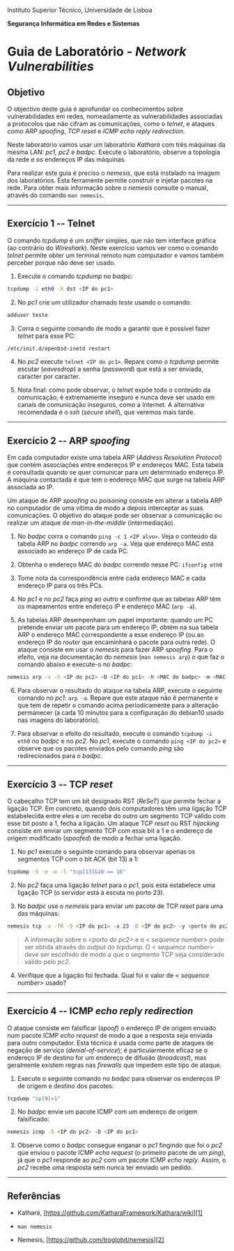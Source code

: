 Instituto Superior Técnico, Universidade de Lisboa

**Segurança Informática em Redes e Sistemas**

# Guia de Laboratório - *Network Vulnerabilities*

## Objetivo

O objectivo deste guia é aprofundar os conhecimentos sobre vulnerabilidades em redes, nomeadamente as vulnerabilidades associadas a protocolos que não cifram as comunicações, como o *telnet*, e ataques como *ARP spoofing*, *TCP reset* e *ICMP echo reply redirection*.

Neste laboratório vamos usar um laboratório *Kathará* com três máquinas da mesma LAN: *pc1, pc2* e *badpc*.
Execute o laboratório, observe a topologia da rede e os endereços IP das máquinas.

Para realizar este guia é preciso o *nemesis*, que está instalado na imagem dos laboratórios.
Esta ferramente permite construir e injetar pacotes na rede.
Para obter mais informação sobre o *nemesis* consulte o manual, através do comando `man nemesis`.

----

## Exercício 1 -- Telnet

O comando *tcpdump* é um *sniffer* simples, que não tem interface gráfica (ao contrário do *Wireshark*).
Neste exercício vamos ver como o comando *telnet* permite obter um terminal remoto num computador e vamos também perceber porque não deve ser usado.

1.  Execute o comando *tcpdump* no *badpc:*

```bash
tcpdump -i eth0 -X dst <IP do pc1>
```

2.  No *pc1* crie um utilizador chamado *teste* usando o comando:

```bash
adduser teste
```

3.  Corra o seguinte comando de modo a garantir que é possível fazer
    *telnet* para esse PC:

```bash
/etc/init.d/openbsd-inetd restart
```

4.  No *pc2* execute `telnet <IP do pc1>`. 
Repare como o *tcpdump* permite escutar (*eavesdrop*) a senha (*password*) que está a ser enviada, caracter por caracter.

5.  Nota final: como pode observar, o *telnet* expõe todo o conteúdo da comunicação;
é extremamente inseguro e nunca deve ser usado em canais de comunicação inseguros, como a Internet.
A alternativa recomendada é o *ssh* (*secure shell*), que veremos mais tarde.

----

## Exercício 2 -- ARP *spoofing*

Em cada computador existe uma tabela ARP (*Address Resolution Protocol*) que contém associações entre endereços IP e endereços MAC.
Esta tabela é consultada quando se quer comunicar para um determinado endereço IP.
A máquina contactada é que tem o endereço MAC que surge na tabela ARP associada ao IP.

Um ataque de ARP *spoofing* ou *poisoning* consiste em alterar a tabela ARP no computador de uma vítima de modo a depois interceptar as suas comunicações.
O objetivo do ataque pode ser observar a comunicação ou realizar um ataque de *man-in-the-middle* (intermediação).

1.  No *badpc* corra o comando `ping -c 1 <IP alvo>`.
Veja o conteúdo da tabela ARP no *badpc* correndo `arp -a`.
Veja que endereço MAC está associado ao endereço IP de cada PC.

2.  Obtenha o endereço MAC do *badpc* correndo nesse PC: `ifconfig eth0`

3.  Tome nota da correspondência entre cada endereço MAC e cada endereço
    IP para os três PCs.

4.  No *pc1* e no *pc2* faça *ping* ao outro e confirme que as tabelas
    ARP têm os mapeamentos entre endereço IP e endereço MAC (`arp -a`).

5.  As tabelas ARP desempenham um papel importante: quando um PC pretende enviar um pacote para um endereço IP, obtém na sua tabela ARP o endereço MAC correspondente a esse endereço IP (ou ao endereço IP do *router* que encaminhará o pacote para outra rede).
O ataque consiste em usar o *nemesis* para fazer ARP *spoofing*.
Para o efeito, veja na documentação do *nemesis* (`man nemesis arp`) o que faz o comando abaixo e execute-o no *badpc*:

```bash
nemesis arp -v -S <IP do pc2> -D <IP do pc1> -h <MAC do badpc> -m <MAC do pc1>
```

6.  Para observar o resultado do ataque na tabela ARP, execute o seguinte comando no *pc1*: `arp -a`. 
Repare que este ataque não é permanente e que tem de repetir o comando acima periodicamente para a alteração permanecer (a cada 10 minutos para a configuração do debian10 usado nas imagens do laboratório).

7.  Para observar o efeito do resultado, execute o comando `tcpdump -i eth0` no *badpc* e no *pc2*.
No *pc1*, execute o comando `ping <IP do pc2>` e observe que os pacotes enviados pelo comando *ping* são redirecionados para o *badpc*.

----

## Exercício 3 -- TCP *reset*

O cabeçalho TCP tem um bit designado RST (*ReSeT*) que permite fechar a ligação TCP.
Em concreto, quando dois computadores têm uma ligação TCP estabelecida entre eles e um recebe do outro um segmento TCP válido com esse bit posto a 1, fecha a ligação.
Um ataque TCP *reset* ou RST *hijacking* consiste em enviar um segmento TCP com esse bit a 1 e o
endereço de origem modificado (*spoofed*) de modo a fechar uma ligação.

1.  No *pc1* execute o seguinte comando para observar apenas os segmentos TCP com o bit ACK (bit 13) a 1:

```bash
tcpdump -S -n -e -l "tcp[13]&16 == 16"
```

2.  No *pc2* faça uma ligação *telnet* para o *pc1*, pois esta estabelece uma ligação TCP (o servidor está à escuta no porto 23).

3.  No *badpc* use o *nemesis* para enviar um pacote de TCP *reset* para uma das máquinas:

```bash
nemesis tcp -v -fR -S <IP do pc1> -x 23 -D <IP do pc2> -y <porto do pc2> -s <sequence number>
```

> A informação sobre o *\<porto do pc2\>* e o *\< sequence number\>*
> pode ser obtida através do *output* do *tcpdump*. O *\< sequence number\>* deve
> ser escolhido de modo a que o segmento TCP seja considerado válido
> pelo *pc2*.

4.  Verifique que a ligação foi fechada.
Qual foi o valor de *\< sequence number\>* usado?

----

## Exercício 4 -- ICMP *echo reply redirection*

O ataque consiste em falsificar (*spoof*) o endereço IP de origem enviado num pacote ICMP *echo request* de modo a que a resposta seja enviada para outro computador.
Esta técnica é usada como parte de ataques de negação de serviço (*denial-of-service*);
é particularmente eficaz se o endereço IP de destino for um endereço de difusão (*broadcast*), mas geralmente existem regras nas *firewalls* que impedem este tipo de ataque.

1.  Execute o seguinte comando no *badpc* para observar os endereços IP de origem e destino dos pacotes:

```bash
tcpdump "ip[9]=1"
```

2.  No *badpc* envie um pacote ICMP com um endereço de origem falsificado:

```bash
nemesis icmp -S <IP do pc2> -D <IP do pc1>
```

3.  Observe como o *badpc* consegue enganar o *pc1* fingindo que foi o *pc2* que enviou o pacote ICMP *echo request* (o primeiro pacote de um *ping*), já que o *pc1* responde ao *pc2* com um pacote ICMP *echo reply*.
Assim, o *pc2* recebe uma resposta sem nunca ter enviado um pedido.

----

## Referências

-   Kathará, [https://github.com/KatharaFramework/Kathara/wiki][1]

-   `man nemesis`

-   Nemesis, [https://github.com/troglobit/nemesis][2]

  [1]: http://wiki.netkit.org/
  [2]: https://github.com/troglobit/nemesis

